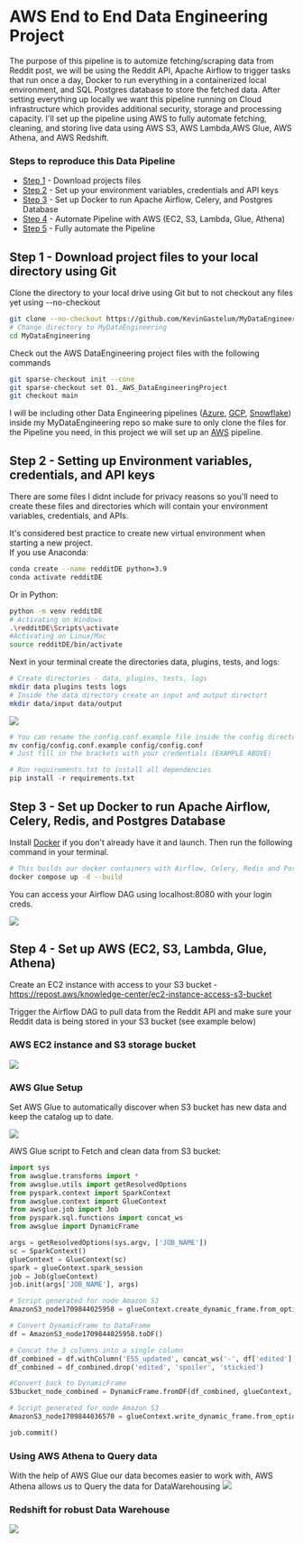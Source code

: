 # AWS End to End Data Engineering Project

The purpose of this pipeline is to automize fetching/scraping data from Reddit post, we will be using the Reddit API, Apache Airflow to trigger tasks that run once a day, Docker to run everything in a containerized local environment, and SQL Postgres database to store the fetched data. After setting everything up locally we want this pipeline running on Cloud infrastructure which provides additional security, storage and processing capacity. I'll set up the pipeline using AWS to fully automate fetching, cleaning, and storing live data using AWS S3, AWS Lambda,AWS Glue, AWS Athena, and AWS Redshift.

### Steps to reproduce this Data Pipeline

- [Step 1](https://github.com/KevinGastelum/MyDataEngineering/tree/main/01._AWS_DataEngineeringProject#step-1---download-project-files-to-your-local-directory-using-git) - Download projects files
- [Step 2](https://github.com/KevinGastelum/MyDataEngineering/tree/main/01._AWS_DataEngineeringProject#step-2---setting-up-environment-variables-credentials-and-api-keys) - Set up your environment variables, credentials and API keys
- [Step 3](https://github.com/KevinGastelum/MyDataEngineering/tree/main/01._AWS_DataEngineeringProject#step-3---set-up-docker-to-run-apache-airflow-celery-redis-and-postgres-database) - Set up Docker to run Apache Airflow, Celery, and Postgres Database
- [Step 4](https://github.com/KevinGastelum/MyDataEngineering/tree/main/01._AWS_DataEngineeringProject#step-4---set-up-aws-ec2-s3-lambda-glue-athena) - Automate Pipeline with AWS (EC2, S3, Lambda, Glue, Athena)
- [Step 5](#redshift-for-a-robust-data-warehousing) - Fully automate the Pipeline
<!-- Ensure everything is running correctly -->

## Step 1 - Download project files to your local directory using Git

Clone the directory to your local drive using Git but to not checkout any files yet using --no-checkout

```bash
git clone --no-checkout https://github.com/KevinGastelum/MyDataEngineering.git
# Change directory to MyDataEngineering
cd MyDataEngineering
```

Check out the AWS DataEngineering project files with the following commands

```bash
git sparse-checkout init --cone
git sparse-checkout set 01._AWS_DataEngineeringProject
git checkout main
```

I will be including other Data Engineering pipelines ([Azure](https://azure.microsoft.com/en-us), [GCP](https://cloud.google.com/docs/overview), [Snowflake](https://www.snowflake.com/en/)) inside my MyDataEngineering repo so make sure to only clone the files for the Pipeline you need, in this project we will set up an [AWS](https://aws.amazon.com/) pipeline.

## Step 2 - Setting up Environment variables, credentials, and API keys

There are some files I didnt include for privacy reasons so you'll need to create these files and directories which will contain your environment variables, credentials, and APIs.

It's considered best practice to create new virtual environment when starting a new project.
<br>If you use Anaconda:

```bash
conda create --name redditDE python=3.9
conda activate redditDE
```

Or in Python:

```bash
python -m venv redditDE
# Activating on Windows
.\redditDE\Scripts\activate
#Activating on Linux/Mac
source redditDE/bin/activate
```

Next in your terminal create the directories data, plugins, tests, and logs:

```bash
# Create directories - data, plugins, tests, logs
mkdir data plugins tests logs
# Inside the data directory create an input and output directort
mkdir data/input data/output
```

<img src="images\Step1-redditDE.png">

```bash
# You can rename the config.conf.example file inside the config directory to config.conf.
mv config/config.conf.example config/config.conf
# Just fill in the brackets with your credentials (EXAMPLE ABOVE)
```

```python
# Run requirements.txt to install all dependencies
pip install -r requirements.txt

```

## Step 3 - Set up Docker to run Apache Airflow, Celery, Redis, and Postgres Database

Install [Docker](https://docs.docker.com/get-docker/) if you don't already have it and launch. Then run the following command in your terminal.

```bash
# This builds our docker containers with Airflow, Celery, Redis and Postgres
docker compose up -d --build
```

You can access your Airflow DAG using localhost:8080 with your login creds.

<img src="images\airflow--vscode.png">

## Step 4 - Set up AWS (EC2, S3, Lambda, Glue, Athena)

Create an EC2 instance with access to your S3 bucket - https://repost.aws/knowledge-center/ec2-instance-access-s3-bucket

Trigger the Airflow DAG to pull data from the Reddit API and make sure your Reddit data is being stored in your S3 bucket (see example below)

### AWS EC2 instance and S3 storage bucket

<img src="images\EC2--S3.png">

### AWS Glue Setup

Set AWS Glue to automatically discover when S3 bucket has new data and keep the catalog up to date.

<img src="images\AWS_glue.png">

AWS Glue script to Fetch and clean data from S3 bucket:

```python
import sys
from awsglue.transforms import *
from awsglue.utils import getResolvedOptions
from pyspark.context import SparkContext
from awsglue.context import GlueContext
from awsglue.job import Job
from pyspark.sql.functions import concat_ws
from awsglue import DynamicFrame

args = getResolvedOptions(sys.argv, ['JOB_NAME'])
sc = SparkContext()
glueContext = GlueContext(sc)
spark = glueContext.spark_session
job = Job(glueContext)
job.init(args['JOB_NAME'], args)

# Script generated for node Amazon S3
AmazonS3_node1709844025958 = glueContext.create_dynamic_frame.from_options(format_options={"quoteChar": "\"", "withHeader": True, "separator": ","}, connection_type="s3", format="csv", connection_options={"paths": ["s3://redditengineering-s3/raw/reddit_20240307.csv"], "recurse": True}, transformation_ctx="AmazonS3_node1709844025958")

# Convert DynamicFrame to DataFrame
df = AmazonS3_node1709844025958.toDF()

# Concat the 3 columns into a single column
df_combined = df.withColumn('ESS_updated', concat_ws('-', df['edited'], df['spoiler'], df['stickied']))
df_combined = df_combined.drop('edited', 'spoiler', 'stickied')

#Convert back to DynamicFrame
S3bucket_node_combined = DynamicFrame.fromDF(df_combined, glueContext, 'S3bucket_node_combined')

# Script generated for node Amazon S3
AmazonS3_node1709844036570 = glueContext.write_dynamic_frame.from_options(frame=S3bucket_node_combined, connection_type="s3", format="csv", connection_options={"path": "s3://redditengineering-s3/transformed/", "partitionKeys": []}, transformation_ctx="AmazonS3_node1709844036570")

job.commit()
```

### Using AWS Athena to Query data

With the help of AWS Glue our data becomes easier to work with, AWS Athena allows us to Query the data for DataWarehousing
<img src="images\aws_athena.png">

### Redshift for robust Data Warehouse

<img src="images\aws_redshift2.png">

<!-- - Set up AWS (EC2, S3, Lambda, Glue, Athena)
  Set up Ec2 instance and s3 bucket for -->

<!-- End to End AWS project to extract, transform, and load (ETL) real-time data from Reddit posts into a Redshift data warehouse. This pipeline integrates multiple technologies to ensure efficient data handling and storage.

<img src="images\RedditDataEngineering-.png">

## Technologies Used

- **Data Extraction**: Reddit API
- **Workflow Automation**: Apache Airflow, Celery
- **Database Management**: PostgreSQL
- **Cloud Storage**: Amazon S3
- **Data Transformation**: AWS Glue, Lambda
- **Query Service**: Amazon Athena
- **Data Warehousing**: Amazon Redshift
- **Data Visualization**:

## Data Pipeline

- **Automated Data Processing Workflow**: Utilizing Apache Airflow and Celery for data processing.
- **Data Storage**: PostgreSQL and Amazon S3 for data storage.
- **Data Transformation**: Integrates AWS Glue, Lambda and Amazon Athena for effective data transformation and querying.
- **Scalable Data Warehousing**: Utilizes Amazon Redshift for a high-performance data warehousing solution.

## Objective

Showcases my ability to integrate various technologies to create a robust and scalable data pipeline. Demonstrate my expertise in handling big data and my capabilities to deliver efficient and reliable data solutions. -->

<!-- =============================== -->

<!--

Take screensshots of Docker/Airflow, AWS EC2/S3, SQL/Celery, Glue/Lambda, Athena/Redshift, Visuals

-->

<!--
Docker Commands =

docker compose up -d --build
docker compose up -d

docker exec -it


--Fresh Start steps
Set up VENV - Conda
run reqs.txt to install all required packages
pull in config.conf settings , data, logs, plugins, tests
run docker build

-->
